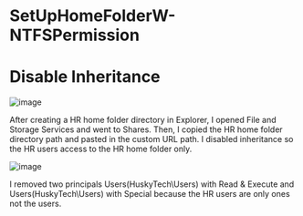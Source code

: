 # SetUpHomeFolderW-NTFSPermission

<h1>Disable Inheritance</h1>

![image](https://github.com/user-attachments/assets/e54be792-b8d5-4de5-9a67-433e3b2c3dee)

<p>
  After creating a HR home folder directory in Explorer, I opened File and Storage Services and went to Shares.
  Then, I copied the HR home folder directory path and pasted in the custom URL path. I disabled inheritance so the HR users access to the HR home folder only.
</p>


![image](https://github.com/user-attachments/assets/ed2de5a9-ce52-47bf-ad15-46461a1edf7c)

<p>
  I removed two principals Users(HuskyTech\Users) with Read & Execute and Users(HuskyTech\Users) with Special
  because the HR users are only ones not the users.
  
</p>

